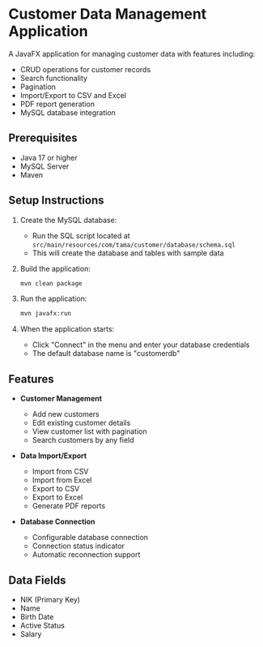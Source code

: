 # Customer Data Management Application

A JavaFX application for managing customer data with features including:
- CRUD operations for customer records
- Search functionality
- Pagination
- Import/Export to CSV and Excel
- PDF report generation
- MySQL database integration

## Prerequisites

- Java 17 or higher
- MySQL Server
- Maven

## Setup Instructions

1. Create the MySQL database:
   - Run the SQL script located at `src/main/resources/com/tama/customer/database/schema.sql`
   - This will create the database and tables with sample data

2. Build the application:
   ```bash
   mvn clean package
   ```

3. Run the application:
   ```bash
   mvn javafx:run
   ```

4. When the application starts:
   - Click "Connect" in the menu and enter your database credentials
   - The default database name is "customerdb"

## Features

- **Customer Management**
  - Add new customers
  - Edit existing customer details
  - View customer list with pagination
  - Search customers by any field

- **Data Import/Export**
  - Import from CSV
  - Import from Excel
  - Export to CSV
  - Export to Excel
  - Generate PDF reports

- **Database Connection**
  - Configurable database connection
  - Connection status indicator
  - Automatic reconnection support

## Data Fields

- NIK (Primary Key)
- Name
- Birth Date
- Active Status
- Salary
